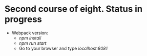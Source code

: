 # Second course of eight. Status in progress
* Webpack version:
    * *npm install*
    * *npm run start*
    * Go to your browser and type *localhost:8081*